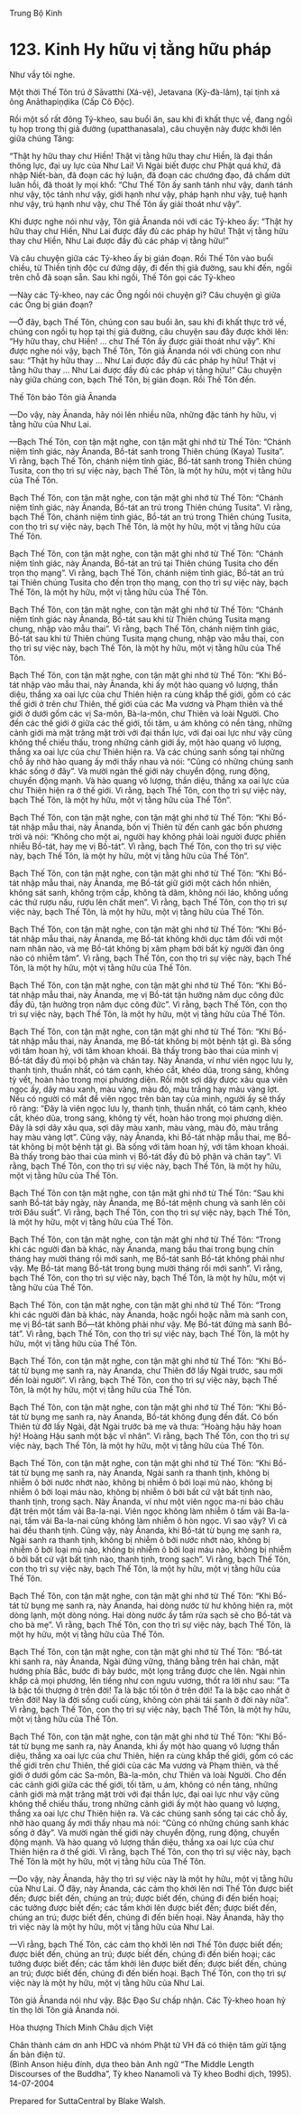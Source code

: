  

Trung Bộ Kinh

# 123\. Kinh Hy hữu vị tằng hữu pháp

Như vầy tôi nghe.

Một thời Thế Tôn trú ở Sāvatthi (Xá-vệ), Jetavana (Kỳ-đà-lâm), tại tịnh xá ông Anāthapiṇḍika (Cấp Cô Ðộc).

Rồi một số rất đông Tỷ-kheo, sau buổi ăn, sau khi đi khất thực về, đang ngồi tụ họp trong thị giả đường (upatthanasala), câu chuyện này được khởi lên giữa chúng Tăng:

“Thật hy hữu thay chư Hiền! Thật vị tằng hữu thay chư Hiền, là đại thần thông lực, đại uy lực của Như Lai! Vì Ngài biết được chư Phật quá khứ, đã nhập Niết-bàn, đã đoạn các hý luận, đã đoạn các chướng đạo, đã chấm dứt luân hồi, đã thoát ly mọi khổ: “Chư Thế Tôn ấy sanh tánh như vậy, danh tánh như vậy, tộc tánh như vậy, giới hạnh như vậy, pháp hạnh như vậy, tuệ hạnh như vậy, trú hạnh như vậy, chư Thế Tôn ấy giải thoát như vậy”.

Khi được nghe nói như vậy, Tôn giả Ānanda nói với các Tỷ-kheo ấy: “Thật hy hữu thay chư Hiền, Như Lai được đầy đủ các pháp hy hữu! Thật vị tằng hữu thay chư Hiền, Như Lai được đầy đủ các pháp vị tằng hữu!”

Và câu chuyện giữa các Tỷ-kheo ấy bị gián đoạn. Rồi Thế Tôn vào buổi chiều, từ Thiền tịnh độc cư đứng dậy, đi đến thị giả đường, sau khi đến, ngồi trên chỗ đã soạn sẵn. Sau khi ngồi, Thế Tôn gọi các Tỷ-kheo

—Này các Tỷ-kheo, nay các Ông ngồi nói chuyện gì? Câu chuyện gì giữa các Ông bị gián đoạn?

—Ở đây, bạch Thế Tôn, chúng con sau buổi ăn, sau khi đi khất thực trở về, chúng con ngồi tụ họp tại thị giả đường, câu chuyện sau đây được khởi lên: “Hy hữu thay, chư Hiền! … chư Thế Tôn ấy được giải thoát như vậy”. Khi được nghe nói vậy, bạch Thế Tôn, Tôn giả Ānanda nói với chúng con như sau: “Thật hy hữu thay … Như Lai được đầy đủ các pháp hy hữu! Thật vị tằng hữu thay … Như Lai được đầy đủ các pháp vị tằng hữu!” Câu chuyện này giữa chúng con, bạch Thế Tôn, bị gián đoạn. Rồi Thế Tôn đến.

Thế Tôn bảo Tôn giả Ānanda

—Do vậy, này Ānanda, hãy nói lên nhiều nữa, những đặc tánh hy hữu, vị tằng hữu của Như Lai.

—Bạch Thế Tôn, con tận mặt nghe, con tận mặt ghi nhớ từ Thế Tôn: “Chánh niệm tỉnh giác, này Ānanda, Bồ-tát sanh trong Thiên chúng (Kaya) Tusita”. Vì rằng, bạch Thế Tôn, chánh niệm tỉnh giác, Bồ-tát sanh trong Thiên chúng Tusita, con thọ trì sự việc này, bạch Thế Tôn, là một hy hữu, một vị tằng hữu của Thế Tôn.

Bạch Thế Tôn, con tận mặt nghe, con tận mặt ghi nhớ từ Thế Tôn: “Chánh niệm tỉnh giác, này Ānanda, Bồ-tát an trú trong Thiên chúng Tusita”. Vì rằng, bạch Thế Tôn, chánh niệm tỉnh giác, Bồ-tát an trú trong Thiên chúng Tusita, con thọ trì sự việc này, bạch Thế Tôn, là một hy hữu, một vị tằng hữu của Thế Tôn.

Bạch Thế Tôn, con tận mặt nghe, con tận mặt ghi nhớ từ Thế Tôn: “Chánh niệm tỉnh giác, này Ānanda, Bồ-tát an trú tại Thiên chúng Tusita cho đến trọn thọ mạng”. Vì rằng, bạch Thế Tôn, chánh niệm tỉnh giác, Bồ-tát an trú tại Thiên chúng Tusita cho đến trọn thọ mạng, con thọ trì sự việc này, bạch Thế Tôn, là một hy hữu, một vị tằng hữu của Thế Tôn.

Bạch Thế Tôn, con tận mặt nghe, con tận mặt ghi nhớ từ Thế Tôn: “Chánh niệm tỉnh giác này Ānanda, Bồ-tát sau khi từ Thiên chúng Tusita mạng chung, nhập vào mẫu thai”. Vì rằng, bạch Thế Tôn, chánh niệm tỉnh giác, Bồ-tát sau khi từ Thiên chúng Tusita mạng chung, nhập vào mẫu thai, con thọ trì sự việc này, bạch Thế Tôn, là một hy hữu, một vị tằng hữu của Thế Tôn.

Bạch Thế Tôn, con tận mặt nghe, con tận mặt ghi nhớ từ Thế Tôn: “Khi Bồ-tát nhập vào mẫu thai, này Ānanda, khi ấy một hào quang vô lượng, thần diệu, thắng xa oai lực của chư Thiên hiện ra cùng khắp thế giới, gồm có các thế giới ở trên chư Thiên, thế giới của các Ma vương và Phạm thiên và thế giới ở dưới gồm các vị Sa-môn, Bà-la-môn, chư Thiên và loài Người. Cho đến các thế giới ở giữa các thế giới, tối tăm, u ám không có nền tảng, những cảnh giới mà mặt trăng mặt trời với đại thần lực, với đại oai lực như vậy cũng không thể chiếu thấu, trong những cảnh giới ấy, một hào quang vô lượng, thắng xa oai lực của chư Thiên hiện ra. Và các chúng sanh sống tại những chỗ ấy nhờ hào quang ấy mới thấy nhau và nói: “Cũng có những chúng sanh khác sống ở đây”. Và mười ngàn thế giới này chuyển động, rung động, chuyển động mạnh. Và hào quang vô lượng, thần diệu, thắng xa oai lực của chư Thiên hiện ra ở thế giới. Vì rằng, bạch Thế Tôn, con thọ trì sự việc này, bạch Thế Tôn, là một hy hữu, một vị tằng hữu của Thế Tôn”.

Bạch Thế Tôn, con tận mặt nghe, con tận mặt ghi nhớ từ Thế Tôn: “Khi Bồ-tát nhập mẫu thai, này Ānanda, bốn vị Thiên tử đến canh gác bốn phương trời và nói: “Không cho một ai, người hay không phải loài người được phiền nhiễu Bồ-tát, hay mẹ vị Bồ-tát”. Vì rằng, bạch Thế Tôn, con thọ trì sự việc này, bạch Thế Tôn, là một hy hữu, một vị tằng hữu của Thế Tôn”.

Bạch Thế Tôn, con tận mặt nghe, con tận mặt ghi nhớ từ Thế Tôn: “Khi Bồ-tát nhập mẫu thai, này Ānanda, mẹ Bồ-tát giữ giới một cách hồn nhiên, không sát sanh, không trộm cắp, không tà dâm, không nói láo, không uống các thứ rượu nấu, rượu lên chất men”. Vì rằng, bạch Thế Tôn, con thọ trì sự việc này, bạch Thế Tôn, là một hy hữu, một vị tằng hữu của Thế Tôn.

Bạch Thế Tôn, con tận mặt nghe, con tận mặt ghi nhớ từ Thế Tôn: “Khi Bồ-tát nhập mẫu thai, này Ānanda, mẹ Bồ-tát không khởi dục tâm đối với một nam nhân nào, và mẹ Bồ-tát không bị xâm phạm bởi bất kỳ người đàn ông nào có nhiễm tâm”. Vì rằng, bạch Thế Tôn, con thọ trì sự việc này, bạch Thế Tôn, là một hy hữu, một vị tằng hữu của Thế Tôn.

Bạch Thế Tôn, con tận mặt nghe, con tận mặt ghi nhớ từ Thế Tôn: “Khi Bồ-tát nhập mẫu thai, này Ānanda, mẹ vị Bồ-tát tận hưởng năm dục công đức đầy đủ, tận hưởng trọn năm dục công đức”. Vì rằng, bạch Thế Tôn, con thọ trì sự việc này, bạch Thế Tôn, là một hy hữu, một vị tằng hữu của Thế Tôn.

Bạch Thế Tôn, con tận mặt nghe, con tận mặt ghi nhớ từ Thế Tôn: “Khi Bồ-tát nhập mẫu thai, này Ānanda, mẹ Bồ-tát không bị một bệnh tật gì. Bà sống với tâm hoan hỷ, với tâm khoan khoái. Bà thấy trong bào thai của mình vị Bồ-tát đầy đủ mọi bộ phận và chân tay. Này Ānanda, ví như viên ngọc lưu ly, thanh tịnh, thuần nhất, có tám cạnh, khéo cắt, khéo dũa, trong sáng, không tỳ vết, hoàn hảo trong mọi phương diện. Rồi một sợi dây được xâu qua viên ngọc ấy, dây màu xanh, màu vàng, màu đỏ, màu trắng hay màu vàng lợt. Nếu có người có mắt để viên ngọc trên bàn tay của mình, người ấy sẽ thấy rõ ràng: “Ðây là viên ngọc lưu ly, thanh tịnh, thuần nhất, có tám cạnh, khéo cắt, khéo dũa, trong sáng, không tỳ vết, hoàn hảo trong mọi phương diện. Ðây là sợi dây xâu qua, sợi dây màu xanh, màu vàng, màu đỏ, màu trắng hay màu vàng lợt”. Cũng vậy, này Ānanda, khi Bồ-tát nhập mẫu thai, mẹ Bồ-tát không bị một bệnh tật gì. Bà sống với tâm hoan hỷ, với tâm khoan khoái. Bà thấy trong bào thai của mình vị Bồ-tát đầy đủ bộ phận và chân tay”. Vì rằng, bạch Thế Tôn, con thọ trì sự việc này, bạch Thế Tôn, là một hy hữu, một vị tằng hữu của Thế Tôn.

Bạch Thế Tôn con tận mặt nghe, con tận mặt ghi nhớ từ Thế Tôn: “Sau khi sanh Bồ-tát bảy ngày, này Ānanda, mẹ Bồ-tát mệnh chung và sanh lên cõi trời Ðâu suất”. Vì rằng, bạch Thế Tôn, con thọ trì sự việc này, bạch Thế Tôn, là một hy hữu, một vị tằng hữu của Thế Tôn.

Bạch Thế Tôn, con tận mặt nghe, con tận mặt ghi nhớ từ Thế Tôn: “Trong khi các người đàn bà khác, này Ānanda, mang bầu thai trong bụng chín tháng hay mười tháng rồi mới sanh, mẹ Bồ-tát sanh Bồ-tát không phải như vậy. Mẹ Bồ-tát mang Bồ-tát trong bụng mười tháng rồi mới sanh”. Vì rằng, bạch Thế Tôn, con thọ trì sự việc này, bạch Thế Tôn, là một hy hữu, một vị tằng hữu của Thế Tôn.

Bạch Thế Tôn, con tận mặt nghe, con tận mặt ghi nhớ từ Thế Tôn: “Trong khi các người đàn bà khác, này Ānanda, hoặc ngồi hoặc nằm mà sanh con, mẹ vị Bồ-tát sanh Bồ—tát không phải như vậy. Mẹ Bồ-tát đứng mà sanh Bồ-tát”. Vì rằng, bạch Thế Tôn, con thọ trì sự việc này, bạch Thế Tôn, là một hy hữu, một vị tằng hữu của Thế Tôn.

Bạch Thế Tôn, con tận mặt nghe, con tận mặt ghi nhớ từ Thế Tôn: “Khi Bồ-tát từ bụng mẹ sanh ra, này Ānanda, chư Thiên đỡ lấy Ngài trước, sau mới đến loài người”. Vì rằng, bạch Thế Tôn, con thọ trì sự việc này, bạch Thế Tôn, là một hy hữu, một vị tằng hữu của Thế Tôn.

Bạch Thế Tôn, con tận mặt nghe, con tận mặt ghi nhớ từ Thế Tôn: “Khi Bồ-tát từ bụng mẹ sanh ra, này Ānanda, Bồ-tát không đụng đến đất. Có bốn Thiên tử đỡ lấy Ngài, đặt Ngài trước bà mẹ và thưa: “Hoàng hậu hãy hoan hỷ! Hoàng Hậu sanh một bậc vĩ nhân”. Vì rằng, bạch Thế Tôn, con thọ trì sự việc này, bạch Thế Tôn, là một hy hữu, một vị tằng hữu của Thế Tôn.

Bạch Thế Tôn, con tận mặt nghe, con tận mặt ghi nhớ từ Thế Tôn: “Khi Bồ-tát từ bụng mẹ sanh ra, này Ānanda, Ngài sanh ra thanh tịnh, không bị nhiễm ô bởi nước nhớt nào, không bị nhiễm ô bởi loại mủ nào, không bị nhiễm ô bởi loại máu nào, không bị nhiễm ô bởi bất cứ vật bất tịnh nào, thanh tịnh, trong sạch. Này Ānanda, ví như một viên ngọc ma-ni bảo châu đặt trên một tấm vải Ba-la-nại. Viên ngọc không làm nhiễm ô tấm vải Ba-la-nại, tấm vải Ba-la-nai cũng không làm nhiễm ô hòn ngọc. Vì sao vậy? Vì cả hai đều thanh tịnh. Cũng vậy, này Ānanda, khi Bồ-tát từ bụng mẹ sanh ra, Ngài sanh ra thanh tịnh, không bị nhiễm ô bởi nước nhớt nào, không bị nhiễm ô bởi loại mủ nào, không bị nhiễm ô bởi loại máu nào, không bị nhiễm ô bởi bất cứ vật bất tịnh nào, thanh tịnh, trong sạch”. Vì rằng, bạch Thế Tôn, con thọ trì sự việc này, bạch Thế Tôn, là một hy hữu, một vị tằng hữu của Thế Tôn.

Bạch Thế Tôn, con tận mặt nghe, con tận mặt ghi nhớ từ Thế Tôn: “Khi Bồ-tát từ bụng mẹ sanh ra, này Ānanda, hai dòng nước từ hư không hiện ra, một dòng lạnh, một dòng nóng. Hai dòng nước ấy tắm rửa sạch sẽ cho Bồ-tát và cho bà mẹ”. Vì rằng, bạch Thế Tôn, con thọ trì sự việc này, bạch Thế Tôn, là một hy hữu, một vị tằng hữu của Thế Tôn.

Bạch Thế Tôn, con tận mặt nghe, con tận mặt ghi nhớ từ Thế Tôn: “Bồ-tát khi sanh ra, này Ānanda, Ngài đứng vững, thăng bằng trên hai chân, mặt hướng phía Bắc, bước đi bảy bước, một lọng trắng được che lên. Ngài nhìn khắp cả mọi phương, lên tiếng như con ngưu vương, thốt ra lời như sau: “Ta là bậc tối thượng ở trên đời! Ta là bậc tối tôn ở trên đời! Ta là bậc cao nhất ở trên đời! Nay là đời sống cuối cùng, không còn phải tái sanh ở đời này nữa”. Vì rằng, bạch Thế Tôn, con thọ trì sự việc này, bạch Thế Tôn, là một hy hữu, một vị tằng hữu của Thế Tôn.

Bạch Thế Tôn, con tận mặt nghe, con tận mặt ghi nhớ từ Thế Tôn: “Khi Bồ-tát từ bụng mẹ sanh ra, này Ānanda, khi ấy một hào quang vô lượng thần diệu, thắng xa oai lực của chư Thiên, hiện ra cùng khắp thế giới, gồm có các thế giới trên chư Thiên, thế giới của các Ma vương và Phạm thiên, và thế giới ở dưới gồm các Sa-môn, Bà-la-môn, chư Thiên và loài Người. Cho đến các cảnh giới giữa các thế giới, tối tăm, u ám, không có nền tảng, những cảnh giới mà mặt trăng mặt trời với đại thần lực, đại oai lực như vậy cũng không thể chiếu thấu, trong những cảnh giới ấy một hào quang vô lượng, thắng xa oai lực chư Thiên hiện ra. Và các chúng sanh sống tại các chỗ ấy, nhờ hào quang ấy mới thấy nhau mà nói: “Cũng có những chúng sanh khác sống ở đây”. Và mười ngàn thế giới này chuyển động, rung động, chuyển động mạnh. Và hào quang vô lượng thần diệu, thắng xa oai lực của chư Thiên hiện ra ở thế giới. Vì rằng, bạch Thế Tôn, con thọ trì sự việc này, bạch Thế Tôn là một hy hữu, một vị tằng hữu của Thế Tôn.

—Do vậy, này Ānanda, hãy thọ trì sự việc này là một hy hữu, một vị tằng hữu của Như Lai. Ở đây, này Ānanda, các cảm thọ khởi lên nơi Thế Tôn được biết đến; được biết đến, chúng an trú; được biết đến, chúng đi đến biến hoại; các tưởng được biết đến; các tầm khởi lên được biết đến; được biết đến, chúng an trú; được biết đến, chúng đi đến biến hoại. Này Ānanda, hãy thọ trì việc này là một hy hữu, một vị tằng hữu của Như Lai.

—Vì rằng, bạch Thế Tôn, các cảm thọ khởi lên nơi Thế Tôn được biết đến; được biết đến, chúng an trú; được biết đến, chúng đi đến biến hoại; các tưởng được biết đến; các tầm khởi lên được biết đến; được biết đến, chúng an trú; được biết đến, chúng đi đến biến hoại. Bạch Thế Tôn, con thọ trì sự việc này là một hy hữu, một vị tằng hữu của Như Lai.

Tôn giả Ānanda nói như vậy. Bậc Ðạo Sư chấp nhận. Các Tỷ-kheo hoan hỷ tín thọ lời Tôn giả Ānanda nói.

Hòa thượng Thích Minh Châu dịch Việt

Chân thành cám ơn anh HDC và nhóm Phật tử VH đã có thiện tâm gửi tặng ấn bản điện tử.  
(Bình Anson hiệu đính, dựa theo bản Anh ngữ “The Middle Length Discourses of the Buddha”, Tỳ kheo Nanamoli và Tỳ kheo Bodhi dịch, 1995).  
14-07-2004

Prepared for SuttaCentral by Blake Walsh.